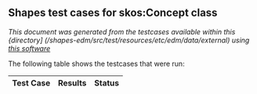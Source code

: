 
## Shapes test cases for skos:Concept class
_This document was generated from the testcases available within this {directory] (/shapes-edm/src/test/resources/etc/edm/data/external) using [this software](/shapes-doc)_

The following table shows the testcases that were run:

| Test Case | Results | Status |
| --- | --- | --- |
